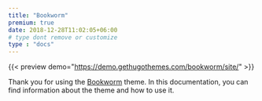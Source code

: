 ```yaml
---
title: "Bookworm"
premium: true
date: 2018-12-28T11:02:05+06:00 
# type dont remove or customize
type : "docs"
---
```


{{< preview demo="https://demo.gethugothemes.com/bookworm/site/" >}}

Thank you for using the [Bookworm](https://gethugothemes.com/products/bookworm/) theme. In this documentation, you can find information about the theme and how to use it.